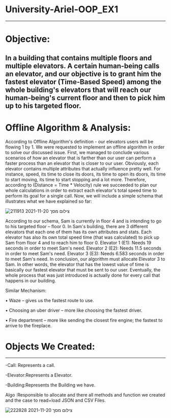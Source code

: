 # University-Ariel-OOP_EX1

------------------------------------------------------------------------------------------------------------------------------------------------------------------------------------------------------------------------------------------------------------------

# Objective:

In a building that contains multiple floors and multiple elevators. A certain human-being calls an elevator, and our objective is to grant him the fastest elevator (Time-Based Speed) among the whole building's elevators that will reach our human-being's current floor and then to pick him up to his targeted floor.
--------------------------------------------------------------------------------------------------------------------------------------------------------------------------------


# Offline Algorithm & Analysis:
According to Offline Algorithm's definition - our elevators users will be flowing 1 by 1. We were requested to implement an offline algorithm in order to solve our discussed issue. First, we managed to conclude various scenarios of how an elevator that is farther than our user can perform a faster process than an elevator that is closer to our user. Obviously, each elevator contains multiple attributes that actually influence pretty well. For instance, speed, its time to close its doors, its time to open its doors, its time to start moving, its time to start stopping and a lot more. Therefore, according to (Distance = Time * Velocity) rule we succeeded to plan our whole calculations in order to extract each elevator's total speed time to perform its goal for a single call. Now, we will include a simple schema that illustrates what we have explained so far:



![צילום מסך 2021-11-20 211913](https://user-images.githubusercontent.com/88654426/142738479-86933c2e-83e8-47f8-94d9-827c3e33b977.png)

According to our schema, Sam is currently in floor 4 and is intending to go to his targeted
floor – floor 0. In Sam's building, there are 3 different elevators that each one of them has
its own attributes and stats. Each elevator has also its own total speed time (that was
calculated) to pick up Sam from floor 4 and to reach him to floor 0.
Elevator 1 (E1): Needs 19 seconds in order to meet Sam's need.
Elevator 2 (E2): Needs 11.5 seconds in order to meet Sam's need.
Elevator 3 (E3): Needs 6.583 seconds in order to meet Sam's need.
In conclusion, our algorithm must allocate Elevator 3 to Sam. In other words, the elevator
that has the lowest value of time is basically our fastest elevator that must be sent to our
user. Eventually, the whole process that was just introduced is actually done for every call
that happens in our building.

Similar Mechanism:

• Waze – gives us the fastest route to use.

• Choosing an uber driver – more like choosing the fastest driver.

• Fire department – more like sending the closest fire engine; the fastest to arrive to the fireplace.

# Objects We Created:
--------------------------------------------------------------------------------------------------------------------------------------------------------------------------------
-Call: Represents  a  call.

-Elevator:Represents  a  Elevator.

-Building:Represents  the  Building  we  have.

Algo :Responsible  to allocate  and there all  methods and function we created and the case to read+load JSON and CSV Files.




![צילום מסך 2021-11-20 222828](https://user-images.githubusercontent.com/88654426/142740074-c93b766f-1528-498f-8bbd-47548a3f359a.png)



















